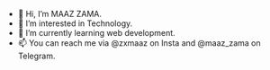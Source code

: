 - 👋 Hi, I’m MAAZ ZAMA.
- 👀 I’m interested in Technology.
- 🌱 I’m currently learning web development.
- 📫 You can reach me via @zxmaaz on Insta and @maaz_zama on Telegram.
